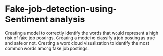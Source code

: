 # Fake-job-detection-using-Sentiment analysis

Creating a model to correctly identify the words that would represent a high risk of fake job postings. 
Creating a model to classify a job posting as true and safe or not.
Creating a word cloud visualization to identify the most common words among fake job postings.
